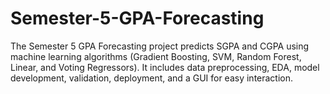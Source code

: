 # Semester-5-GPA-Forecasting
The Semester 5 GPA Forecasting project predicts SGPA and CGPA using machine learning algorithms (Gradient Boosting, SVM, Random Forest, Linear, and Voting Regressors). It includes data preprocessing, EDA, model development, validation, deployment, and a GUI for easy interaction.
